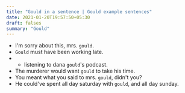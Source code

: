 ```yaml
---
title: "Gould in a sentence | Gould example sentences"
date: 2021-01-20T19:57:50+05:30
draft: falses
summary: "Gould"
---
```

- I'm sorry about this, mrs. `gould`.
- `Gould` must have been working late.
- * listening to dana `gould`'s podcast.
- The murderer would want `gould` to take his time.
- You meant what you said to mrs. `gould`, didn't you?
- He could've spent all day saturday with `gould`, and all day sunday.
                 
